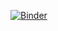 [![Binder](https://mybinder.org/badge_logo.svg)](https://mybinder.org/v2/gh/AndreaFurlani/Solr_API/main?urlpath=voila%2Frender%2FSOLR_API_Tool.ipynb)

